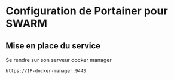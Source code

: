 # Configuration de Portainer pour SWARM

## Mise en place du service
Se rendre sur son serveur docker manager

```
https://IP-docker-manager:9443
```